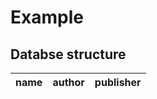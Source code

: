 # Example
## Databse structure
| name        | author      | publisher   |
| ----------- | ----------- | ----------- |
